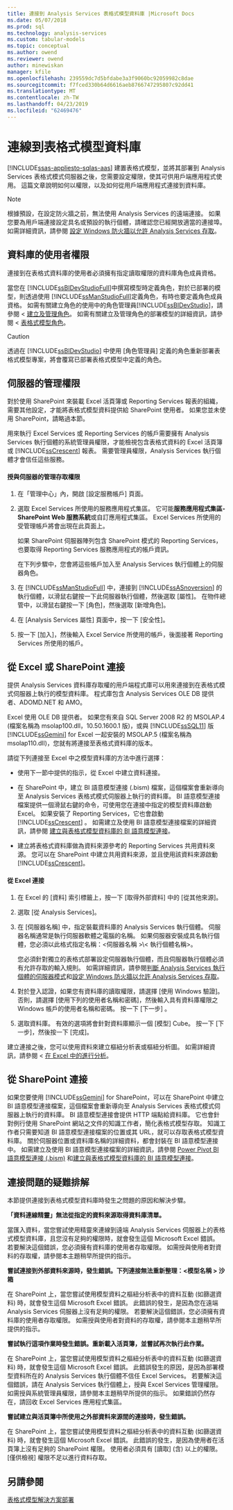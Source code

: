 ```yaml
---
title: 連接到 Analysis Services 表格式模型資料庫 |Microsoft Docs
ms.date: 05/07/2018
ms.prod: sql
ms.technology: analysis-services
ms.custom: tabular-models
ms.topic: conceptual
ms.author: owend
ms.reviewer: owend
author: minewiskan
manager: kfile
ms.openlocfilehash: 239559dc7d5bfdabe3a3f9060bc92059982c8dae
ms.sourcegitcommit: f7fced330b64d6616aeb8766747295807c92dd41
ms.translationtype: MT
ms.contentlocale: zh-TW
ms.lasthandoff: 04/23/2019
ms.locfileid: "62469476"
---
```

# <a name="connect-to-a-tabular-model-database"></a>連線到表格式模型資料庫  
[!INCLUDE[ssas-appliesto-sqlas-aas](../../includes/ssas-appliesto-sqlas-aas.md)]
  建置表格式模型，並將其部署到 Analysis Services 表格式模式伺服器之後，您需要設定權限，使其可供用戶端應用程式使用。 這篇文章說明如何以權限，以及如何從用戶端應用程式連接到資料庫。  
  
> [!NOTE]  
>  根據預設，在設定防火牆之前，無法使用 Analysis Services 的遠端連接。 如果您要為用戶端連接設定具名或預設的執行個體，請確認您已經開放適當的連接埠。 如需詳細資訊，請參閱 [設定 Windows 防火牆以允許 Analysis Services 存取](../../analysis-services/instances/configure-the-windows-firewall-to-allow-analysis-services-access.md)。  
  
##  <a name="bkmk_userpermissions"></a> 資料庫的使用者權限  
 連接到在表格式資料庫的使用者必須擁有指定讀取權限的資料庫角色成員資格。  
  
 當您在 [!INCLUDE[ssBIDevStudioFull](../../includes/ssbidevstudiofull-md.md)]中撰寫模型時定義角色，對於已部署的模型，則透過使用 [!INCLUDE[ssManStudioFull](../../includes/ssmanstudiofull-md.md)]定義角色，有時也要定義角色成員資格。 如需有關建立角色的使用中的角色管理員[!INCLUDE[ssBIDevStudio](../../includes/ssbidevstudio-md.md)]，請參閱 <<c2> [ 建立及管理角色](../../analysis-services/tabular-models/create-and-manage-roles-ssas-tabular.md)。 如需有關建立及管理角色的部署模型的詳細資訊，請參閱 <<c0> [ 表格式模型角色](../../analysis-services/tabular-models/tabular-model-roles-ssas-tabular.md)。  
  
> [!CAUTION]  
>  透過在 [!INCLUDE[ssBIDevStudio](../../includes/ssbidevstudio-md.md)] 中使用 [角色管理員] 定義的角色重新部署表格式模型專案，將會覆寫已部署表格式模型中定義的角色。  
  
##  <a name="bkmk_admin"></a> 伺服器的管理權限  
 對於使用 SharePoint 來裝載 Excel 活頁簿或 Reporting Services 報表的組織，需要其他設定，才能將表格式模型資料提供給 SharePoint 使用者。 如果您並未使用 SharePoint，請略過本節。  
  
 用來執行 Excel Services 或 Reporting Services 的帳戶需要擁有 Analysis Services 執行個體的系統管理員權限，才能檢視包含表格式資料的 Excel 活頁簿或 [!INCLUDE[ssCrescent](../../includes/sscrescent-md.md)] 報表。 需要管理員權限，Analysis Services 執行個體才會信任這些服務。  
  
#### <a name="grant-administrative-access-on-the-server"></a>授與伺服器的管理存取權限  
  
1.  在「管理中心」內，開啟 [設定服務帳戶] 頁面。  
  
2.  選取 Excel Services 所使用的服務應用程式集區。 它可能**服務應用程式集區-SharePoint Web 服務系統**或自訂應用程式集區。 Excel Services 所使用的受管理帳戶將會出現在此頁面上。  
  
     如果 SharePoint 伺服器陣列包含 SharePoint 模式的 Reporting Services，也要取得 Reporting Services 服務應用程式的帳戶資訊。  
  
     在下列步驟中，您會將這些帳戶加入至 Analysis Services 執行個體上的伺服器角色。  
  
3.  在 [!INCLUDE[ssManStudioFull](../../includes/ssmanstudiofull-md.md)] 中，連接到 [!INCLUDE[ssASnoversion](../../includes/ssasnoversion-md.md)] 的執行個體，以滑鼠右鍵按一下此伺服器執行個體，然後選取 [屬性]。 在物件總管中，以滑鼠右鍵按一下 [角色]，然後選取 [新增角色]。  
  
4.  在 [Analysis Services 屬性] 頁面中，按一下 [安全性]。  
  
5.  按一下 [加入]，然後輸入 Excel Service 所使用的帳戶，後面接著 Reporting Services 所使用的帳戶。  
  
##  <a name="bkmk_excelconn"></a> 從 Excel 或 SharePoint 連接  
 提供 Analysis Services 資料庫存取權的用戶端程式庫可以用來連接到在表格式模式伺服器上執行的模型資料庫。 程式庫包含 Analysis Services OLE DB 提供者、ADOMD.NET 和 AMO。  
  
 Excel 使用 OLE DB 提供者。 如果您有來自 SQL Server 2008 R2 的 MSOLAP.4 (檔案名稱為 msolap100.dll，10.50.1600.1 版)，或與 [!INCLUDE[ssSQL11](../../includes/sssql11-md.md)] 版 [!INCLUDE[ssGemini](../../includes/ssgemini-md.md)] for Excel 一起安裝的 MSOLAP.5 (檔案名稱為 msolap110.dll)，您就有將連接至表格式資料庫的版本。  
  
 請從下列連接至 Excel 中之模型資料庫的方法中進行選擇：  
  
-   使用下一節中提供的指示，從 Excel 中建立資料連接。  
  
-   在 SharePoint 中，建立 BI 語意模型連接 (.bism) 檔案，這個檔案會重新導向至 Analysis Services 表格式模式伺服器上執行的資料庫。 BI 語意模型連接檔案提供一個滑鼠右鍵的命令，可使用您在連接中指定的模型資料庫啟動 Excel。 如果安裝了 Reporting Services，它也會啟動 [!INCLUDE[ssCrescent](../../includes/sscrescent-md.md)] 。 如需建立及使用 BI 語意模型連接檔案的詳細資訊，請參閱 [建立與表格式模型資料庫的 BI 語意模型連接](../../analysis-services/power-pivot-sharepoint/create-a-bi-semantic-model-connection-to-a-tabular-model-database.md)。  
  
-   建立將表格式資料庫做為資料來源參考的 Reporting Services 共用資料來源。 您可以在 SharePoint 中建立共用資料來源，並且使用該資料來源啟動 [!INCLUDE[ssCrescent](../../includes/sscrescent-md.md)]。  
  
#### <a name="connect-from-excel"></a>從 Excel 連接  
  
1.  在 Excel 的 [資料] 索引標籤上，按一下 [取得外部資料] 中的 [從其他來源]。  
  
2.  選取 [從 Analysis Services]。  
  
3.  在 [伺服器名稱] 中，指定裝載資料庫的 Analysis Services 執行個體。 伺服器名稱通常是執行伺服器軟體之電腦的名稱。 如果伺服器安裝成具名執行個體，您必須以此格式指定名稱：\<伺服器名稱 >\\< 執行個體名稱\>。  
  
     您必須針對獨立的表格式部署設定伺服器執行個體，而且伺服器執行個體必須有允許存取的輸入規則。 如需詳細資訊，請參閱[判斷 Analysis Services 執行個體的伺服器模式](../../analysis-services/instances/determine-the-server-mode-of-an-analysis-services-instance.md)和[設定 Windows 防火牆以允許 Analysis Services 存取](../../analysis-services/instances/configure-the-windows-firewall-to-allow-analysis-services-access.md)。  
  
4.  對於登入認證，如果您有資料庫的讀取權限，請選擇 [使用 Windows 驗證]。 否則，請選擇 [使用下列的使用者名稱和密碼]，然後輸入具有資料庫權限之 Windows 帳戶的使用者名稱和密碼。 按一下 [下一步] 。  
  
5.  選取資料庫。 有效的選項將會針對資料庫顯示一個 [模型] Cube。 按一下 [下一步]，然後按一下 [完成]。  
  
 建立連接之後，您可以使用資料來建立樞紐分析表或樞紐分析圖。 如需詳細資訊，請參閱 <<c0> [ 在 Excel 中的進行分析](../../analysis-services/tabular-models/analyze-in-excel-ssas-tabular.md)。  
  
##  <a name="bkmk_sharepoint"></a> 從 SharePoint 連接  
 如果您要使用 [!INCLUDE[ssGemini](../../includes/ssgemini-md.md)] for SharePoint，可以在 SharePoint 中建立 BI 語意模型連接檔案，這個檔案會重新導向至 Analysis Services 表格式模式伺服器上執行的資料庫。 BI 語意模型連接會提供 HTTP 端點給資料庫。 它也會針對例行使用 SharePoint 網站之文件的知識工作者，簡化表格式模型存取。 知識工作者只需要知道 BI 語意模型連接檔案的位置或其 URL，就可以存取表格式模型資料庫。 關於伺服器位置或資料庫名稱的詳細資料，都會封裝在 BI 語意模型連接中。 如需建立及使用 BI 語意模型連接檔案的詳細資訊，請參閱 [Power Pivot BI 語意模型連接 &#40;.bism&#41;](../../analysis-services/power-pivot-sharepoint/power-pivot-bi-semantic-model-connection-bism.md) 和[建立與表格式模型資料庫的 BI 語意模型連接](../../analysis-services/power-pivot-sharepoint/create-a-bi-semantic-model-connection-to-a-tabular-model-database.md)。  
  
##  <a name="bkmk_Tshoot"></a> 連接問題的疑難排解  
 本節提供連接到表格式模型資料庫時發生之問題的原因和解決步驟。  
  
 **「資料連線精靈」無法從指定的資料來源取得資料庫清單。**  
  
 當匯入資料，當您嘗試使用精靈來連線到遠端 Analysis Services 伺服器上的表格式模型資料庫，且您沒有足夠的權限時，就會發生這個 Microsoft Excel 錯誤。 若要解決這個錯誤，您必須擁有資料庫的使用者存取權限。 如需授與使用者對資料的存取權，請參閱本主題稍早所提供的指示。  
  
 **嘗試連接到外部資料來源時，發生錯誤。下列連接無法重新整理：\<模型名稱 > 沙箱**  
  
 在 SharePoint 上，當您嘗試使用模型資料之樞紐分析表中的資料互動 (如篩選資料) 時，就會發生這個 Microsoft Excel 錯誤。 此錯誤的發生，是因為您在遠端 Analysis Services 伺服器上沒有足夠的權限。 若要解決這個錯誤，您必須擁有資料庫的使用者存取權限。 如需授與使用者對資料的存取權，請參閱本主題稍早所提供的指示。  
  
 **嘗試執行這項作業時發生錯誤。重新載入活頁簿，並嘗試再次執行此作業。**  
  
 在 SharePoint 上，當您嘗試使用模型資料之樞紐分析表中的資料互動 (如篩選資料) 時，就會發生這個 Microsoft Excel 錯誤。 此錯誤發生的原因，是因為部署模型資料所在的 Analysis Services 執行個體不信任 Excel Services。 若要解決這個錯誤，請在 Analysis Services 執行個體上，授與 Excel Services 管理權限。 如需授與系統管理員權限，請參閱本主題稍早所提供的指示。 如果錯誤仍然存在，請回收 Excel Services 應用程式集區。  
  
 **嘗試建立與活頁簿中所使用之外部資料來源間的連接時，發生錯誤。**  
  
 在 SharePoint 上，當您嘗試使用模型資料之樞紐分析表中的資料互動 (如篩選資料) 時，就會發生這個 Microsoft Excel 錯誤。 此錯誤的發生，是因為使用者在活頁簿上沒有足夠的 SharePoint 權限。 使用者必須具有 [讀取] (含) 以上的權限。 [僅供檢視] 權限不足以進行資料存取。  
  
## <a name="see-also"></a>另請參閱  
 [表格式模型解決方案部署](../../analysis-services/tabular-models/tabular-model-solution-deployment-ssas-tabular.md)  
  
  

